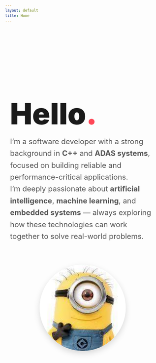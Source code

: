 ```yaml
---
layout: default
title: Home
---
```


<style>
  .hero {
    display: flex;
    align-items: center;
    justify-content: center;
    gap: 3rem;
    padding: 6rem 1rem;
    flex-wrap: wrap; /* keeps it responsive */
  }

  .hero-text {
    max-width: 600px;
    text-align: left;
  }

  .hello {
    font-size: 6rem;
    font-weight: 900;
    line-height: 1;
    margin-bottom: 1rem;
    font-family: -apple-system, BlinkMacSystemFont, "Segoe UI", Roboto, Oxygen,
      Ubuntu, Cantarell, "Open Sans", "Helvetica Neue", sans-serif;
  }

  .hello span {
    display: inline-block;
    transition: color 0.4s ease, transform 0.3s ease;
    cursor: default;
  }

  .hello span:hover {
    transform: scale(1.15);
  }

  .hello .h:hover { color: #ff4757; }   /* Red */
  .hello .e:hover { color: #ffa502; }   /* Orange */
  .hello .l1:hover { color: #2ed573; }  /* Green */
  .hello .l2:hover { color: #1e90ff; }  /* Blue */
  .hello .o:hover { color: #a55eea; }   /* Purple */
  .hello .period { color: #ff4757; }    /* Static red period */

  .description {
    font-size: 1.5rem;
    line-height: 1.6;
    color: #555;
  }

  .hero-image {
    flex-shrink: 0;
    width: 280px;
    height: 280px;
    border-radius: 50%;
    object-fit: cover;
    box-shadow: 0 8px 20px rgba(0, 0, 0, 0.15);
    transition: transform 0.3s ease;
  }

  .hero-image:hover {
    transform: scale(1.05);
  }
</style>

<section class="hero">
  <div class="hero-text">
    <h1 class="hello" aria-label="Hello.">
      <span class="h">H</span><span class="e">e</span><span class="l1">l</span><span class="l2">l</span><span class="o">o</span><span class="period">.</span>
    </h1>
    <p class="description">
      I’m a software developer with a strong background in <strong>C++</strong> and
      <strong>ADAS systems</strong>, focused on building reliable and performance-critical applications.<br />
      I’m deeply passionate about <strong>artificial intelligence</strong>,
      <strong>machine learning</strong>, and <strong>embedded systems</strong> — always exploring how these technologies can work together to solve real-world problems.
    </p>
  </div>

  <img src="/assets/images/me.jpg" alt="Your photo" class="hero-image" />
</section>
